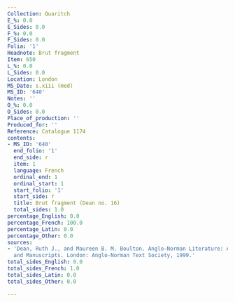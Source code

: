 ```yaml
---
Collection: Quaritch
E_%: 0.0
E_Sides: 0.0
F_%: 0.0
F_Sides: 0.0
Folia: '1'
Headnote: Brut fragment
Item: 650
L_%: 0.0
L_Sides: 0.0
Location: London
MS_Date: s.xiii (med)
MS_ID: '640'
Notes: ''
O_%: 0.0
O_Sides: 0.0
Place_of_production: ''
Produced_for: ''
Reference: Catalogue 1174
contents:
- MS_ID: '640'
  end_folio: '1'
  end_side: r
  item: 1
  language: French
  ordinal_end: 1
  ordinal_start: 1
  start_folio: '1'
  start_side: r
  title: Brut fragment (Dean no. 16)
  total_sides: 1.0
percentage_English: 0.0
percentage_French: 100.0
percentage_Latin: 0.0
percentage_Other: 0.0
sources:
- 'Dean, Ruth J., and Maureen B. M. Boulton. Anglo-Norman Literature: A Guide to Texts
  and Manuscripts. London: Anglo-Norman Text Society, 1999.'
total_sides_English: 0.0
total_sides_French: 1.0
total_sides_Latin: 0.0
total_sides_Other: 0.0

---
```

